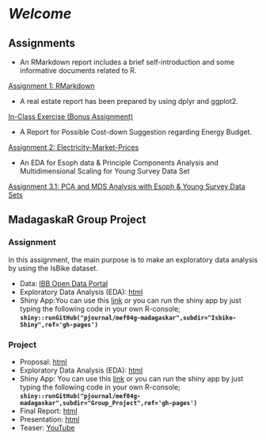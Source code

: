 # *Welcome*

## Assignments

- An RMarkdown report includes a brief self-introduction and some informative documents related to R.

[Assignment 1: RMarkdown](Assignment1_RMarkdown.html)

- A real estate report has been prepared by using dplyr and ggplot2.

[In-Class Exercise (Bonus Assignment)](Bonus-Assignment.html)

- A Report for Possible Cost-down Suggestion regarding Energy Budget.

[Assignment 2: Electricity-Market-Prices](Assignment2_Electricity-Market-Prices.html)

- An EDA for Esoph data & Principle Components Analysis and Multidimensional Scaling for Young Survey Data Set

[Assignment 3.1: PCA and MDS Analysis with Esoph & Young Survey Data Sets](Assignment_3_Young_Survey.html)


## MadagaskaR Group Project

### Assignment

In this assignment, the main purpose is to make an exploratory data analysis by using the IsBike dataset.

- Data: [IBB Open Data Portal](https://data.ibb.gov.tr/en/dataset/isbike-istasyon-durumlari-web-servisi)
- Exploratory Data Analysis (EDA): [html](Isbike-Shiny/Isbike-Shiny-App.html)
- Shiny App:You can use this [link](https://madagaskar.shinyapps.io/MadagaskaRIsbikeShiny/)
    or you can run the shiny app by just typing the following code in your own R-console;
    **`shiny::runGitHub("pjournal/mef04g-madagaskar",subdir="Isbike-Shiny",ref='gh-pages')`**

### Project

- Proposal: [html](Project-Proposal.html)
- Exploratory Data Analysis (EDA): [html](Group_Project/madagaskar_group_project_EDA_v10.html)
- Shiny App: You can use this [link](https://madagaskar.shinyapps.io/ShinyAppMadagaskaR/?_ga=2.188172648.1568701459.1609095474-1735318797.1606586767)
    or you can run the shiny app by just typing the following code in your own R-console;
    **`shiny::runGitHub("pjournal/mef04g-madagaskar",subdir="Group_Project",ref='gh-pages')`**
- Final Report: [html](Group_Project/madagaskar_group_project_final_report.html)
- Presentation: [html](Group_Project/presentation_28.12.html)
- Teaser: [YouTube](https://youtu.be/lThPepmVR5s)
